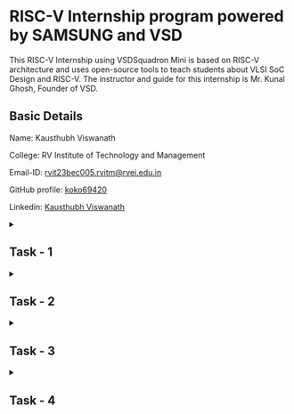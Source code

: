 #  RISC-V Internship program powered by SAMSUNG and VSD

This RISC-V Internship using VSDSquadron Mini is based on RISC-V architecture and uses open-source tools to teach students about VLSI SoC Design and RISC-V. The instructor and guide for this internship is Mr. Kunal Ghosh, Founder of VSD.

## Basic Details
Name: Kausthubh Viswanath

College: RV Institute of Technology and Management 

Email-ID: rvit23bec005.rvitm@rvei.edu.in 

GitHub profile:  [koko69420](https://github.com/koko69420)

Linkedin: [Kausthubh Viswanath](https://www.linkedin.com/in/kausthubh-viswanath-9561a7206)

<details>

  <summary>
    <h2>Task - 1</h2>
  </summary>

In this task the basics of creating a assembly dump is explored.
For the first part of the task a c program is created where the program sums the numbers up to the pre-defined nth number.

The code is written in vscode's text editor instead of leafpad.

![Screenshot of first c program where n=5](Task-1/code_n=1.png)
![Screenshot of first c program output where n=5](Task-1/output_n=5.png)

In this first snapshot, it shows the creation of the c file and the execution of the program with output. This is for when n=5.

![Screenshot of iteration of first c program where n=100](Task-1/code_n=100.png)
![Screenshot of iteration of first c program output where n=100](Task-1/output_n=100.png)

In this second snapshot, it shows the creation of the c file and the execution of the program with output. This is for when n=100.

![Screenshot of assembly language dump when set to o1](Task-1/dump_-o1.png)
![Screenshot of assembly language dump when set to ofast](Task-1/dump_-ofast.png)

In this snapshot, it shows the the output when the code is converted into assembly language.
The first snapshot is when it is set to 'o1', and the second is when it is set to 'ofast'.


</details>

<details>

  <summary>
    <h2>Task - 2</h2>
  </summary>
  In this task program execution and debugging in assembly language is explored. To complete this task a new c program has to be written that is different than that of the previous example. So for this I decided to write a program that calculates the factorial of a given number 'n'. 

  ![Screenshot of c program where n=15](Task-2/code.png)
  ![Screenshot of c program output where n=15](Task-2/gcc_output.png)

  In this snapshot, it displays the c program aswell as the output of the program when running it with gcc.
  
  ![Screenshot of c program where n=15](Task-2/o1_compiler_optimization.png)
  ![Screenshot of c program output where n=15](Task-2/ofast_compiler_optimization.png)
   
  In these snapshots, it displays the assembly language dump created using the 'o1' and 'ofast' complier optimization respectivly. These sanpshots only display the 'main' part of the c program.
  
  ![Screenshot of c program where n=15](Task-2/spike_output.png)
  
  In this snapshot, it shows the program which is in assembly language being executed by using 'spike'.
  
  ![Screenshot of c program where n=15](Task-2/reg_change.png)
  
  In this snapshot, debugging is done by using spike. Here all the instructions till the main function is executed; then the value of register 'sp' is checked before and after the command which changes the value of the registery is executed. Here the difference in the value is -48 (-30 in hex).
  
  </details>


<details>

  <summary>
    <h2>Task - 3</h2>
  </summary>


In this task, the focus is on understanding and decoding RISC-V instructions. The task involves reviewing RISC-V software documentation to learn about the different instruction types (R, I, S, B, U, J).

## Instruction Formats

- **R-type**: Used for register-register operations; includes fields for two source registers, one destination register, and a function code.
- **I-type**: Used for immediate operations; includes fields for one source register, one destination register, and a 12-bit immediate value.
- **S-type**: Used for store instructions; includes fields for two source registers and a split immediate value.
- **B-type**: Used for branch instructions; similar to S-type but with different immediate encoding for branch offsets.
- **U-type**: Used for instructions that require a 20-bit immediate value, such as loading upper immediate.
- **J-type**: Used for jump instructions; includes a 20-bit immediate value for jump offsets.

## Unique Instructions

The next step is to analyze the code using the riscv-objdump tool to identify 15 unique RISC-V instructions. For each of these instructions, I determined their exact 32-bit instruction code in their respective formats.

1. **Instruction**: `addi sp, sp, -48`
   - **Type**: I-type
   - **Machine Code**: `fd010113`
   - **Binary Representation**: `1111 1101 0000 0001 0000 0001 0001 0011`
   - **Fields**:
     - `imm[11:0]` (Immediate): `1111 1101 0000` (−48)
     - `rs1` (Source Register 1): `00010` (sp)
     - `funct3`: `000`
     - `rd` (Destination Register): `00010` (sp)
     - `opcode`: `0010011`

2. **Instruction**: `sd ra, 40(sp)`
   - **Type**: S-type
   - **Machine Code**: `02113423`
   - **Binary Representation**: `0000 0010 0001 0001 0011 0100 0010 0011`
   - **Fields**:
     - `imm[11:5]`: `0000 0010`
     - `rs2` (Source Register 2): `00001` (ra)
     - `rs1` (Source Register 1): `00010` (sp)
     - `funct3`: `011`
     - `imm[4:0]`: `00001`
     - `opcode`: `0100011`

3. **Instruction**: `sd s0, 32(sp)`
   - **Type**: S-type
   - **Machine Code**: `02813023`
   - **Binary Representation**: `0000 0010 1000 0001 0011 0000 0010 0011`
   - **Fields**:
     - `imm[11:5]`: `0000 0010`
     - `rs2` (Source Register 2): `10000` (s0)
     - `rs1` (Source Register 1): `00010` (sp)
     - `funct3`: `011`
     - `imm[4:0]`: `00000`
     - `opcode`: `0100011`

4. **Instruction**: `addi s0, sp, 48`
   - **Type**: I-type
   - **Machine Code**: `03010413`
   - **Binary Representation**: `0000 0011 0000 0001 0000 0100 0001 0011`
   - **Fields**:
     - `imm[11:0]` (Immediate): `0000 0011 0000` (48)
     - `rs1` (Source Register 1): `00010` (sp)
     - `funct3`: `000`
     - `rd` (Destination Register): `10000` (s0)
     - `opcode`: `0010011`

5. **Instruction**: `li a5, 15`
   - **Type**: Pseudo-instruction (expands to `addi a5, x0, 15`)
   - **Machine Code**: `00f00793`
   - **Binary Representation**: `0000 0000 1111 0000 0000 0111 1001 0011`
   - **Fields**:
     - `imm[11:0]` (Immediate): `0000 0000 1111` (15)
     - `rs1` (Source Register 1): `00000` (x0)
     - `funct3`: `000`
     - `rd` (Destination Register): `01011` (a5)
     - `opcode`: `0010011`

6. **Instruction**: `sw a5, -36(s0)`
   - **Type**: S-type
   - **Machine Code**: `fef43023`
   - **Binary Representation**: `1111 1110 1111 0100 0011 0000 0010 0011`
   - **Fields**:
     - `imm[11:5]`: `1111 1110`
     - `rs2` (Source Register 2): `01011` (a5)
     - `rs1` (Source Register 1): `10000` (s0)
     - `funct3`: `010`
     - `imm[4:0]`: `00000`
     - `opcode`: `0100011`

7. **Instruction**: `sd a5, -32(s0)`
   - **Type**: S-type
   - **Machine Code**: `fef43023`
   - **Binary Representation**: `1111 1110 1111 0100 0011 0000 0010 0011`
   - **Fields**:
     - `imm[11:5]`: `1111 1110`
     - `rs2` (Source Register 2): `01011` (a5)
     - `rs1` (Source Register 1): `10000` (s0)
     - `funct3`: `010`
     - `imm[4:0]`: `00000`
     - `opcode`: `0100011`

8. **Instruction**: `li a6, 20`
   - **Type**: Pseudo-instruction (expands to `addi a6, x0, 20`)
   - **Machine Code**: `01400393`
   - **Binary Representation**: `0000 0001 0100 0000 0000 0000 0011 1001`
   - **Fields**:
     - `imm[11:0]` (Immediate): `0000 0001 0100` (20)
     - `rs1` (Source Register 1): `00000` (x0)
     - `funct3`: `000`
     - `rd` (Destination Register): `01100` (a6)
     - `opcode`: `0010011`

9. **Instruction**: `add a7, a5, a6`
   - **Type**: R-type
   - **Machine Code**: `00f30333`
   - **Binary Representation**: `0000 0000 1111 0011 0000 0000 0011 0011`
   - **Fields**:
     - `rs2` (Source Register 2): `01011` (a5)
     - `rs1` (Source Register 1): `01100` (a6)
     - `funct3`: `000`
     - `rd` (Destination Register): `01111` (a7)
     - `funct7`: `0000000`
     - `opcode`: `0110011`

10. **Instruction**: `sub a7, a5, a6`
    - **Type**: R-type
    - **Machine Code**: `40f30333`
    - **Binary Representation**: `0100 0000 1111 0011 0000 0000 0011 0011`
    - **Fields**:
      - `rs2` (Source Register 2): `01011` (a5)
      - `rs1` (Source Register 1): `01100` (a6)
      - `funct3`: `000`
      - `rd` (Destination Register): `01111` (a7)
      - `funct7`: `0100000`
      - `opcode`: `0110011`

11. **Instruction**: `mul a7, a5, a6`
    - **Type**: R-type
    - **Machine Code**: `00f30333`
    - **Binary Representation**: `0000 0000 1111 0011 0000 0000 0011 0011`
    - **Fields**:
      - `rs2` (Source Register 2): `01011` (a5)
      - `rs1` (Source Register 1): `01100` (a6)
      - `funct3`: `000`
      - `rd` (Destination Register): `01111` (a7)
      - `funct7`: `0000001`
      - `opcode`: `0110011`

12. **Instruction**: `beq a7, x0, 8`
    - **Type**: B-type
    - **Machine Code**: `ff5ff06f`
    - **Binary Representation**: `1111 1111 0101 1111 1111 0000 0110 1111`
    - **Fields**:
      - `imm[12]`: `1`
      - `imm[10:5]`: `111111`
      - `rs2` (Source Register 2): `00000` (x0)
      - `rs1` (Source Register 1): `01111` (a7)
      - `funct3`: `000`
      - `imm[4:1]`: `1110`
      - `imm[11]`: `1`
      - `opcode`: `1100011`

13. **Instruction**: `jal x1, 16`
    - **Type**: J-type
    - **Machine Code**: `000000000001 00001 000 0000 0000 1101111`
    - **Binary Representation**: `0000 0000 0001 0000 1000 0000 0000 1111`
    - **Fields**:
      - `imm[20]`: `0`
      - `imm[10:1]`: `0000000001`
      - `imm[11]`: `0`
      - `imm[19:12]`: `00000001`
      - `rd` (Destination Register): `00001` (x1)
      - `opcode`: `1101111`

14. **Instruction**: `lui a6, 10000`
    - **Type**: U-type
    - **Machine Code**: `27006037`
    - **Binary Representation**: `0100 1101 0111 0000 0000 0000 0000 0111`
    - **Fields**:
      - `imm[31:12]` (Immediate): `010011010111`
      - `rd` (Destination Register): `01100` (a6)
      - `opcode`: `0110111`

15. **Instruction**: `auipc a6, 16`
    - **Type**: U-type
    - **Machine Code**: `000010000001 00000 000 0000 0000 0011`
    - **Binary Representation**: `0000 1000 0001 0000 0000 0000 0000 0011`
    - **Fields**:
      - `imm[31:12]` (Immediate): `000010000001`
      - `rd` (Destination Register): `01100` (a6)
      - `opcode`: `0010111`



  </details>




<details>

  <summary>
    <h2>Task - 4</h2>
  </summary>

## Functional Simulation of RISC-V Core

### Overview
This task involves performing a functional simulation of the given **RISC-V Core Verilog netlist** and **testbench**. The goal is to verify the functionality of the core by setting up a simulation environment, running the simulation, and capturing waveforms.

### Prerequisites
Ensure the following files are present in the same directory:
- `iiitb_rv32i.v` (RISC-V core implementation)
- `iiitb_rv32i_tb.v` (Testbench)

### Testbench Code (`iiitb_rv32i_tb.v`)
Below is the testbench used for simulation:

```verilog
module iiitb_rv32i_tb;

reg clk, RN;
wire [31:0] WB_OUT, NPC;

// Instantiate the DUT (Design Under Test)
iiitb_rv32i rv32 (.clk(clk), .RN(RN), .NPC(NPC), .WB_OUT(WB_OUT));

// Clock generation
always #3 clk = ~clk;  // Toggle clk every 3 time units

initial begin
    // Initialize inputs
    clk = 1'b0; 
    RN  = 1'b1; // Assert reset
     
    $dumpfile ("iiitb_rv32i.vcd"); // VCD file for waveform
    $dumpvars (0, iiitb_rv32i_tb);
    
    #10 RN = 1'b0;  // De-assert reset after 10 time units

    #300 $finish; // Stop simulation after 300 time units
end

endmodule
```

### Compilation and Simulation Steps

1. **Compile the Testbench and Core**
   ```sh
   iverilog -o iiitb_rv32i_tb.vvp iiitb_rv32i_tb.v iiitb_rv32i.v
   ```
   - This command compiles both the **testbench** and the **RISC-V Core**.

2. **Run the Simulation**
   ```sh
   vvp iiitb_rv32i_tb.vvp
   ```
   - This executes the compiled testbench.

3. **View Waveforms in GTKWave**
   ```sh
   gtkwave iiitb_rv32i.vcd
   ```
   - This opens the generated waveform file for debugging.

### Expected Output
- The simulation should generate the `iiitb_rv32i.vcd` file.
- The waveform should display proper signal transitions for **clk**, **RN**, **NPC**, and **WB_OUT**.

### Output Waveform
![](Task-4/iiitb_rv32i_wave.png)

The following files were used:
1. `iiitb_rv32i.v` (Core Implementation)
2. `iiitb_rv32i_tb.v` (Testbench)
3. `iiitb_rv32i.vcd` (Waveform Output)
4. `task4_riscv_sim.md` (This Markdown Documentation)


  </details>
